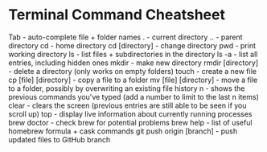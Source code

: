 
# Terminal Command Cheatsheet

Tab - auto-complete file + folder names
. - current directory
.. - parent directory
cd - home directory
cd [directory] - change directory
pwd - print working directory
ls - list files + subdirectories in the directory
ls -a - list all entries, including hidden ones
mkdir - make new directory
rmdir [directory] - delete a directory (only works on empty folders)
touch - create a new file
cp [file] [directory] - copy a file to a folder
mv [file] [directory] - move a file to a folder, possibly by overwriting an existing file
history n - shows the previous commands you've typed (add a number to limit to the last n items)
clear - clears the screen (previous entries are still able to be seen if you scroll up)
top - display live information about currently running processes
brew doctor - check brew for potential problems
brew help - list of useful homebrew formula + cask commands
git push origin [branch] - push updated files to GitHub branch